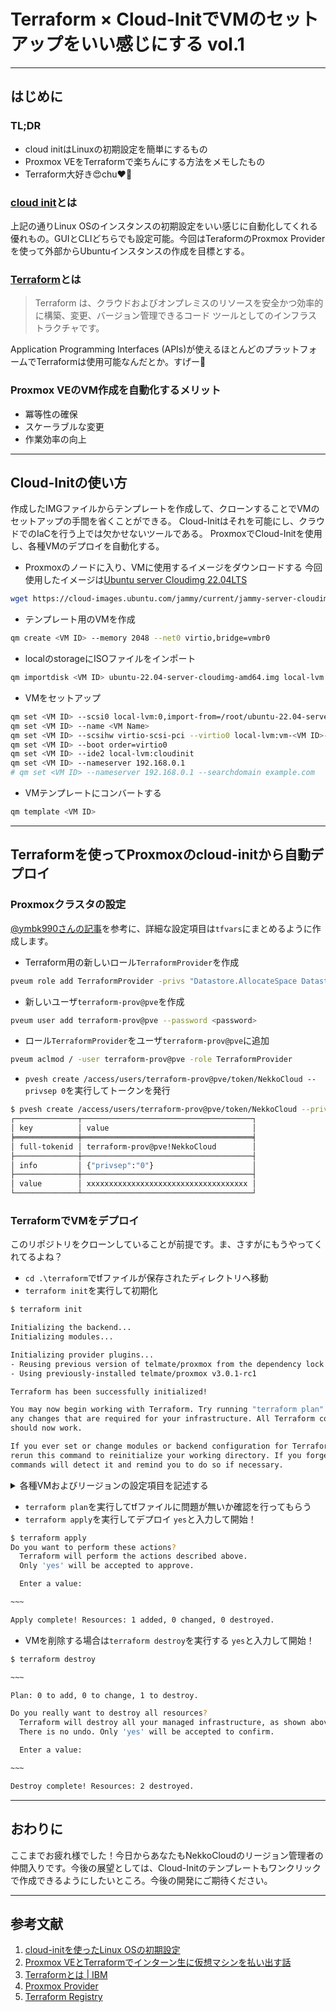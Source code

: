 # Terraform × Cloud-InitでVMのセットアップをいい感じにする vol.1

---

## はじめに

### TL;DR

- cloud initはLinuxの初期設定を簡単にするもの
- Proxmox VEをTerraformで楽ちんにする方法をメモしたもの
- Terraform大好き😍chu❤️‍🔥

### [cloud init][cloud-initを使ったLinux OSの初期設定]とは

上記の通りLinux OSのインスタンスの初期設定をいい感じに自動化してくれる優れもの。GUIとCLIどちらでも設定可能。今回はTeraformのProxmox Providerを使って外部からUbuntuインスタンスの作成を目標とする。

### [Terraform][Terraformとは | IBM]とは

> Terraform は、クラウドおよびオンプレミスのリソースを安全かつ効率的に構築、変更、バージョン管理できるコード ツールとしてのインフラストラクチャです。

Application Programming Interfaces (APIs)が使えるほとんどのプラットフォームでTerraformは使用可能なんだとか。すげー🙌

### Proxmox VEのVM作成を自動化するメリット

- 冪等性の確保
- スケーラブルな変更
- 作業効率の向上

---

## Cloud-Initの使い方

作成したIMGファイルからテンプレートを作成して、クローンすることでVMのセットアップの手間を省くことができる。
Cloud-Initはそれを可能にし、クラウドでのIaCを行う上では欠かせないツールである。
ProxmoxでCloud-Initを使用し、各種VMのデプロイを自動化する。

- Proxmoxのノードに入り、VMに使用するイメージをダウンロードする
  今回使用したイメージは[Ubuntu server Cloudimg 22.04LTS](https://cloud-images.ubuntu.com/)
  
```bash
wget https://cloud-images.ubuntu.com/jammy/current/jammy-server-cloudimg-amd64.img -O ubuntu-22.04-server-cloudimg-amd64.img
```

- テンプレート用のVMを作成

```bash
qm create <VM ID> --memory 2048 --net0 virtio,bridge=vmbr0
```

- localのstorageにISOファイルをインポート

```bash
qm importdisk <VM ID> ubuntu-22.04-server-cloudimg-amd64.img local-lvm
```

- VMをセットアップ

```bash
qm set <VM ID> --scsi0 local-lvm:0,import-from=/root/ubuntu-22.04-server-cloudimg-amd64.img
qm set <VM ID> --name <VM Name>
qm set <VM ID> --scsihw virtio-scsi-pci --virtio0 local-lvm:vm-<VM ID>-disk-0
qm set <VM ID> --boot order=virtio0
qm set <VM ID> --ide2 local-lvm:cloudinit
qm set <VM ID> --nameserver 192.168.0.1
# qm set <VM ID> --nameserver 192.168.0.1 --searchdomain example.com
```

- VMテンプレートにコンバートする

```bash
qm template <VM ID>
```

---

<!-- ## Netbird覚え書き

### Netbirdのインストール

### Netbirdの接続方法

- `netbird service install`を実行してnetbirdをインストール
- `netbird service start`を実行してNetbird deamonを起動
- `netbird login`を実行して登録したVPNにログイン
- `netbird up`を実行してnetbirdのネットワークに参加
- `netbird status`を実行してステータスが`Connected`になっていればOK 

--- -->

## Terraformを使ってProxmoxのcloud-initから自動デプロイ

### Proxmoxクラスタの設定

[@ymbk990さんの記事][Proxmox VEとTerraformでインターン生に仮想マシンを払い出す話]を参考に、詳細な設定項目は`tfvars`にまとめるように作成します。

- Terraform用の新しいロール`TerraformProvider`を作成

```bash
pveum role add TerraformProvider -privs "Datastore.AllocateSpace Datastore.Audit Pool.Allocate Sys.Audit Sys.Console Sys.Modify VM.Allocate VM.Audit VM.Clone VM.Config.CDROM VM.Config.Cloudinit VM.Config.CPU VM.Config.Disk VM.Config.HWType VM.Config.Memory VM.Config.Network VM.Config.Options VM.Migrate VM.Monitor VM.PowerMgmt SDN.Use"
```

- 新しいユーザ`terraform-prov@pve`を作成

```bash
pveum user add terraform-prov@pve --password <password>
```

- ロール`TerraformProvider`をユーザ`terraform-prov@pve`に追加

```bash
pveum aclmod / -user terraform-prov@pve -role TerraformProvider
```

- `pvesh create /access/users/terraform-prov@pve/token/NekkoCloud --privsep 0`を実行してトークンを発行

```bash
$ pvesh create /access/users/terraform-prov@pve/token/NekkoCloud --privsep 0
┌──────────────┬──────────────────────────────────────┐
│ key          │ value                                │
╞══════════════╪══════════════════════════════════════╡
│ full-tokenid │ terraform-prov@pve!NekkoCloud        │
├──────────────┼──────────────────────────────────────┤
│ info         │ {"privsep":"0"}                      │
├──────────────┼──────────────────────────────────────┤
│ value        │ xxxxxxxxxxxxxxxxxxxxxxxxxxxxxxxxxxxx │
└──────────────┴──────────────────────────────────────┘
```

### TerraformでVMをデプロイ

このリポジトリをクローンしていることが前提です。ま、さすがにもうやってくれてるよね？

- `cd .\terraform`でtfファイルが保存されたディレクトリへ移動
- `terraform init`を実行して初期化

```bash
$ terraform init

Initializing the backend...
Initializing modules...

Initializing provider plugins...
- Reusing previous version of telmate/proxmox from the dependency lock file
- Using previously-installed telmate/proxmox v3.0.1-rc1

Terraform has been successfully initialized!

You may now begin working with Terraform. Try running "terraform plan" to see
any changes that are required for your infrastructure. All Terraform commands
should now work.

If you ever set or change modules or backend configuration for Terraform,
rerun this command to reinitialize your working directory. If you forget, other
commands will detect it and remind you to do so if necessary.
```

<details>
<summary>各種VMおよびリージョンの設定項目を記述する</summary>

  `backend.tf`の`local`にあるVMリソースの項目を適宜設定する
  - Argument reference
    - `storage_pool`: 使用するストレージ先　`cephfs` `local-lvm`から選択
  
  - VM config Ubuntu 22.04
    - `os_name`: OSの名前
    - `ci_name`: Cloud-Initで事前に作成したVMテンプレートの名前
    - `description`: 概要
    - `vmid`: Proxmox VMID
    - `clone_num`: Proxmoxクラスター上にデプロイされるVMの数
    - `cores`: VMのコア数（デフォルトは1）
    - `memory`: VMのメモリ数（デフォルトは2048MB）
    - `disk_size`: VMのストレージ（デフォルトは2252MB）
  
  その他秘匿性の高い情報は`terraform.tfvars`を各自作成する。  
  `terraform.tfvars.template`を参考に内容を記述すること。

</details>

- `terraform plan`を実行してtfファイルに問題が無いか確認を行ってもらう
- `terraform apply`を実行してデプロイ
  `yes`と入力して開始！

```bash
$ terraform apply
Do you want to perform these actions?
  Terraform will perform the actions described above.
  Only 'yes' will be accepted to approve.

  Enter a value: 

~~~

Apply complete! Resources: 1 added, 0 changed, 0 destroyed.
```

- VMを削除する場合は`terraform destroy`を実行する
  `yes`と入力して開始！

```bash
$ terraform destroy

~~~

Plan: 0 to add, 0 to change, 1 to destroy.

Do you really want to destroy all resources?
  Terraform will destroy all your managed infrastructure, as shown above.
  There is no undo. Only 'yes' will be accepted to confirm.

  Enter a value:

~~~

Destroy complete! Resources: 2 destroyed.
```

---

## おわりに

ここまでお疲れ様でした！今日からあなたもNekkoCloudのリージョン管理者の仲間入りです。今後の展望としては、Cloud-Initのテンプレートもワンクリックで作成できるようにしたいところ。今後の開発にご期待ください。

---

## 参考文献

1. [cloud-initを使ったLinux OSの初期設定]
2. [Proxmox VEとTerraformでインターン生に仮想マシンを払い出す話]
3. [Terraformとは | IBM]
4. [Proxmox Provider]
5. [Terraform Registry]

[cloud-initを使ったLinux OSの初期設定]: https://qiita.com/yamada-hakase/items/40fa2cbb5ed669aaa85b
[Proxmox VEとTerraformでインターン生に仮想マシンを払い出す話]: https://qiita.com/ymbk990/items/bd3973d2b858eb86e334
[Terraformとは | IBM]: https://www.ibm.com/jp-ja/topics/terraform
[Proxmox Provider]: https://registry.terraform.io/providers/Telmate/proxmox/latest/docs
[Terraform Registry]: https://registry.terraform.io/providers/Telmate/proxmox/latest/docs/resources/vm_qemu#disksxpassthrough-block
